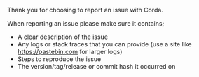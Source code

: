 Thank you for choosing to report an issue with Corda. 

When reporting an issue please make sure it contains;

* A clear description of the issue
* Any logs or stack traces that you can provide (use a site like https://pastebin.com for larger logs)
* Steps to reproduce the issue
* The version/tag/release or commit hash it occurred on